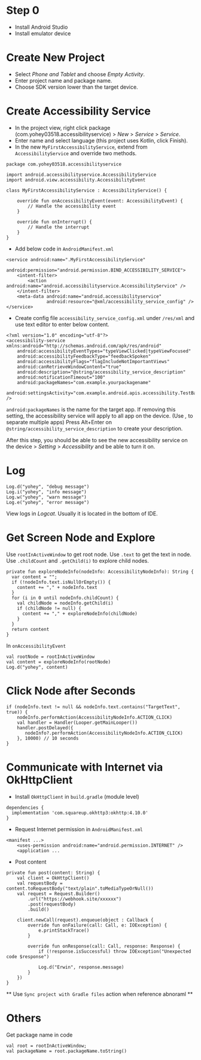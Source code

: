 # Step 0
- Install Android Studio
- Install emulator device

# Create New Project
- Select *Phone and Tablet* and choose *Empty Activity*.
- Enter project name and package name.
- Choose SDK version lower than the target device.

# Create Accessibility Service 
- In the project view, right click package (com.yohey03518.accessibilityservice) > *New* > *Service* > *Service*.
- Enter name and select language (this project uses Kotlin, click Finish).
- In the new `MyFirstAccessibilityService`, extend from `AccessibilityService` and override two methods.
```
package com.yohey03518.accessibilityservice

import android.accessibilityservice.AccessibilityService
import android.view.accessibility.AccessibilityEvent

class MyFirstAccessibilityService : AccessibilityService() {

    override fun onAccessibilityEvent(event: AccessibilityEvent) {
        // Handle the accessibility event
    }

    override fun onInterrupt() {
        // Handle the interrupt
    }
}
```
- Add below code in `AndroidManifest.xml`
```
<service android:name=".MyFirstAccessibilityService"
         android:permission="android.permission.BIND_ACCESSIBILITY_SERVICE">
    <intent-filter>
        <action android:name="android.accessibilityservice.AccessibilityService" />
    </intent-filter>
    <meta-data android:name="android.accessibilityservice"
               android:resource="@xml/accessibility_service_config" />
</service>
```
- Create config file `accessibility_service_config.xml` under `/res/xml` and use text editor to enter below content.
```
<?xml version="1.0" encoding="utf-8"?>
<accessibility-service xmlns:android="http://schemas.android.com/apk/res/android"
    android:accessibilityEventTypes="typeViewClicked|typeViewFocused"
    android:accessibilityFeedbackType="feedbackSpoken"
    android:accessibilityFlags="flagIncludeNotImportantViews"
    android:canRetrieveWindowContent="true"
    android:description="@string/accessibility_service_description"
    android:notificationTimeout="100"
    android:packageNames="com.example.yourpackagename"
    android:settingsActivity="com.example.android.apis.accessibility.TestBackActivity" />
```
`android:packageNames` is the name for the target app. If removing this setting, the accessibility service will apply to all app on the device. (Use *,* to separate multiple apps)
Press Alt+Enter on `@string/accessibility_service_description` to create your description.

After this step, you should be able to see the new accessibility service on the device > *Setting* > *Accessibility* and be able to turn it on.

# Log
```
Log.d("yohey", "debug message")
Log.i("yohey", "info message")
Log.w("yohey", "warn message")
Log.e("yohey", "error message")
```
View logs in *Logcat*. Usually it is located in the bottom of IDE.

# Get Screen Node and Explore
Use `rootInActiveWindow` to get root node.
Use `.text` to get the text in node.
Use `.childCount` and `.getChild(i)` to explore child nodes.
```
private fun exploreNodeInfo(nodeInfo: AccessibilityNodeInfo): String {
  var content = "";
  if (!nodeInfo.text.isNullOrEmpty()) {
    content += "," + nodeInfo.text
  }
  for (i in 0 until nodeInfo.childCount) {
    val childNode = nodeInfo.getChild(i)
    if (childNode != null) {
      content += "," + exploreNodeInfo(childNode)
    }
  }
  return content
}
```
In `onAccessibilityEvent`
```
val rootNode = rootInActiveWindow
val content = exploreNodeInfo(rootNode)
Log.d("yohey", content)
```

# Click Node after Seconds
```
if (nodeInfo.text != null && nodeInfo.text.contains("TargetText", true)) {
    nodeInfo.performAction(AccessibilityNodeInfo.ACTION_CLICK)
    val handler = Handler(Looper.getMainLooper())
    handler.postDelayed({
       nodeInfo?.performAction(AccessibilityNodeInfo.ACTION_CLICK)
    }, 10000) // 10 seconds
}
```        

# Communicate with Internet via OkHttpClient
- Install `OkHttpClient` in `build.gradle` (module level)
```
dependencies {
  implementation 'com.squareup.okhttp3:okhttp:4.10.0'
}
```
- Request Internet permission in `AndroidManifest.xml`
```
<manifest ...>
    <uses-permission android:name="android.permission.INTERNET" />
    <application ...
```
- Post content
```
private fun post(content: String) {
    val client = OkHttpClient()
    val requestBody = content.toRequestBody("text/plain".toMediaTypeOrNull())
    val request = Request.Builder()
        .url("https://webhook.site/xxxxxx")
        .post(requestBody)
        .build()

    client.newCall(request).enqueue(object : Callback {
        override fun onFailure(call: Call, e: IOException) {
            e.printStackTrace()
        }

        override fun onResponse(call: Call, response: Response) {
            if (!response.isSuccessful) throw IOException("Unexpected code $response")

            Log.d("Erwin", response.message)
        }
    })
}
```
** Use `Sync project with Gradle files` action when reference abnoraml **


# Others
Get package name in code
```
val root = rootInActiveWindow;
val packageName = root.packageName.toString()
```




